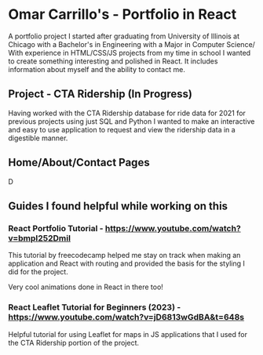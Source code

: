 # Omar Carrillo's - Portfolio in React

A portfolio project I started after graduating from University of Illinois at Chicago with a Bachelor's in Engineering with a Major in Computer Science/
With experience in HTML/CSS/JS projects from my time in school I wanted to create something interesting and polished in React. It includes information about myself and the ability to contact me.

## Project - CTA Ridership (In Progress)

Having worked with the CTA Ridership database for ride data for 2021 for previous projects using just SQL and Python I wanted to make an interactive and easy to use application to request and view the ridership data in a digestible manner. 

## Home/About/Contact Pages

D

## Guides I found helpful while working on this

### React Portfolio Tutorial - https://www.youtube.com/watch?v=bmpI252DmiI
This tutorial by freecodecamp helped me stay on track when making an application and React with routing and provided the basis for the styling I did 
for the project. 

Very cool animations done in React in there too!

### React Leaflet Tutorial for Beginners (2023) - https://www.youtube.com/watch?v=jD6813wGdBA&t=648s

Helpful tutorial for using Leaflet for maps in JS applications that I used for the CTA Ridership portion of the project.




